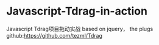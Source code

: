 # Javascript-Tdrag-in-action
Javascript Tdrag项目拖动实战   based on jquery，
the plugs github:https://github.com/tezml/Tdrag
